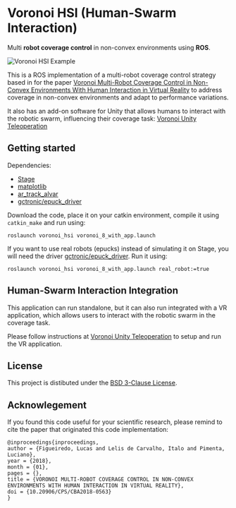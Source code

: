 # Voronoi HSI (Human-Swarm Interaction)

Multi **robot coverage control** in non-convex environments using **ROS**.

![Voronoi HSI Example](assets/voronoi_hsi-example.jpg)

This is a ROS implementation of a multi-robot coverage control strategy based in for the paper [Voronoi Multi-Robot Coverage Control in Non-Convex Environments With Human Interaction in Virtual Reality](https://www.researchgate.net/publication/329624395_VORONOI_MULTI-ROBOT_COVERAGE_CONTROL_IN_NON-CONVEX_ENVIRONMENTS_WITH_HUMAN_INTERACTION_IN_VIRTUAL_REALITY) to address coverage in non-convex environments and adapt to performance variations.

It also has an add-on software for Unity that allows humans to interact with the robotic swarm, influencing their coverage task: [Voronoi Unity Teleoperation](https://github.com/lucascoelhof/VoronoiUnityTeleoperation)

## Getting started

Dependencies:

* [Stage](http://wiki.ros.org/stage)
* [matplotlib](https://matplotlib.org/)
* [ar_track_alvar](http://wiki.ros.org/ar_track_alvar)
* [gctronic/epuck_driver](https://github.com/gctronic/epuck_driver)

Download the code, place it on your catkin environment, compile it using ``catkin_make`` and run using:

```
roslaunch voronoi_hsi voronoi_8_with_app.launch
```

If you want to use real robots (epucks) instead of simulating it on Stage, you will need the driver [gctronic/epuck_driver](https://github.com/gctronic/epuck_driver). Run it using:

```
roslaunch voronoi_hsi voronoi_8_with_app.launch real_robot:=true
```

## Human-Swarm Interaction Integration

This application can run standalone, but it can also run integrated with a VR application, which allows users to interact with the
robotic swarm in the coverage task.

Please follow instructions at [Voronoi Unity Teleoperation](https://github.com/lucascoelhof/VoronoiUnityTeleoperation) to setup and
run the VR application.

## License

This project is distibuted under the [BSD 3-Clause License](LICENSE).

## Acknowlegement

If you found this code useful for your scientific research, please remind to cite the paper that originated this code implementation:
```
@inproceedings{inproceedings,
author = {Figueiredo, Lucas and Lelis de Carvalho, Italo and Pimenta, Luciano},
year = {2018},
month = {01},
pages = {},
title = {VORONOI MULTI-ROBOT COVERAGE CONTROL IN NON-CONVEX ENVIRONMENTS WITH HUMAN INTERACTION IN VIRTUAL REALITY},
doi = {10.20906/CPS/CBA2018-0563}
}
```

